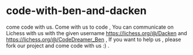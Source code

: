 # code-with-ben-and-dacken
come code with us. 
Come with us to code , You can communicate on Lichess with us with the given username https://lichess.org/@/Dacken and https://lichess.org/@/CodeDreamer_Ben , If you want to help us , please fork our project and come code with us :) .
